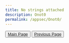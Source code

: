 ```yaml
---
title: No strings attached
description: Onot0
permalink: /appsec/Onot0/
---
```


<button><a href="/">Main Page</a></button>
<button><a href="/appsec">Previous Page</a></button>
